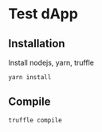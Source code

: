 # Test dApp

## Installation

Install nodejs, yarn, truffle

```shell
yarn install
```

## Compile

```shell
truffle compile
```


